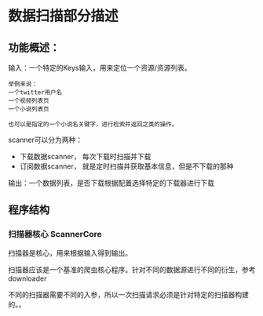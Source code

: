 # 数据扫描部分描述

## 功能概述：

输入：一个特定的Keys输入，用来定位一个资源/资源列表。
```
举例来说：
一个twitter用户名
一个视频列表页
一个小说列表页

也可以是指定的一个小说名关键字，进行检索并返回之类的操作。
```

scanner可以分为两种：

- 下载数据scanner， 每次下载时扫描并下载
- 订阅数据scanner， 就是定时扫描并获取基本信息，但是不下载的那种

输出：一个数据列表，是否下载根据配置选择特定的下载器进行下载

## 程序结构

### 扫描器核心 ScannerCore

扫描器是核心，用来根据输入得到输出。

扫描器应该是一个基准的爬虫核心程序。针对不同的数据源进行不同的衍生，参考downloader

不同的扫描器需要不同的入参，所以一次扫描请求必须是针对特定的扫描器构建的。。
